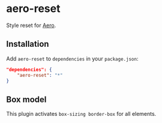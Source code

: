 # aero-reset
Style reset for [Aero](https://github.com/aerojs/aero).

## Installation
Add `aero-reset` to `dependencies` in your `package.json`:

```json
"dependencies": {
	"aero-reset": "*"
}
```

## Box model

This plugin activates `box-sizing border-box` for all elements.